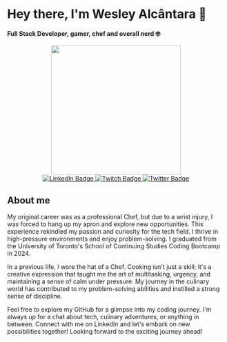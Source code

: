 # Hey there, I'm Wesley Alcântara 🤘

#### Full Stack Developer, gamer, chef and overall nerd 🤓

<div id="header" align="center">
  <img src="https://media.giphy.com/media/v1.Y2lkPTc5MGI3NjExM2RxNGE2NnN0NDQ0bnI1bm9ub2E3dHZqcGNrZG1rNThyaDdhZzVuMyZlcD12MV9pbnRlcm5hbF9naWZfYnlfaWQmY3Q9cw/2zeji2UedvZzvIZ45N/giphy.gif" width="300"/>
</div>
<div id="badges" align="center">
  <a href="https://www.linkedin.com/in/wesleyhas/">
    <img src="https://img.shields.io/badge/LinkedIn-blue?style=for-the-badge&logo=linkedin&logoColor=white" alt="LinkedIn Badge"/>
  </a>
  <a href="https://www.twitch.tv/wesleyhas">
    <img src="https://img.shields.io/badge/Twitch-purple?style=for-the-badge&logo=twitch&logoColor=white" alt="Twitch Badge"/>
  </a>
    <a href="https://twitter.com/wweeslleeyy">
    <img src="https://img.shields.io/badge/Twitter-blue?style=for-the-badge&logo=twitter&logoColor=white" alt="Twitter Badge"/>
  </a>
</div>
<div align="center" >
  <img src="https://komarev.com/ghpvc/?username=WesleyHAS&style=flat-square&color=blue" alt=""/>
</div>

## About me

My original career was as a professional Chef, but due to a wrist injury, I was forced to hang up my apron and explore new opportunities. This experience rekindled my passion and curiosity for the tech field. I thrive in high-pressure environments and enjoy problem-solving. I graduated from the University of Toronto's School of Continuing Studies Coding Bootcamp in 2024.

In a previous life, I wore the hat of a Chef. Cooking isn't just a skill; it's a creative expression that taught me the art of multitasking, urgency, and maintaining a sense of calm under pressure. My journey in the culinary world has contributed to my problem-solving abilities and instilled a strong sense of discipline.

Feel free to explore my GitHub for a glimpse into my coding journey. I'm always up for a chat about tech, culinary adventures, or anything in between. Connect with me on LinkedIn and let's embark on new possibilities together! Looking forward to the exciting journey ahead!

<!--
**WesleyHAS/WesleyHAS** is a ✨ _special_ ✨ repository because its `README.md` (this file) appears on your GitHub profile.

Here are some ideas to get you started:

- 🔭 I’m currently working on ...
- 🌱 I’m currently learning ...
- 👯 I’m looking to collaborate on ...
- 🤔 I’m looking for help with ...
- 💬 Ask me about ...
- 📫 How to reach me: ...
- 😄 Pronouns: ...
- ⚡ Fun fact: ...
-->
